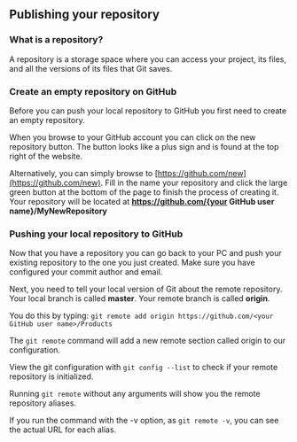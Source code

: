 ## Publishing your repository

### What is a repository?
A repository is a storage space where you can access your project, its files, and all the versions of its files that Git saves.

### Create an empty repository on GitHub
Before you can push your local repository to GitHub you first need to create an empty repository.

When you browse to your GitHub account you can click on the new repository button. The button looks like a plus sign and is found at the top right of the website.

Alternatively, you can simply browse to [https://github.com/new](https://github.com/new). Fill in the name your repository and click the large green button at the bottom of the page to finish the process of creating it. Your repository will be located at **https://github.com/{your GitHub user name}/MyNewRepository**

### Pushing your local repository to GitHub
Now that you have a repository you can go back to your PC and push your existing repository to the one you just created. Make sure you have configured your commit author and email.

Next, you need to tell your local version of Git about the remote repository. Your local branch is called **master**. Your remote branch is called **origin**.

You do this by typing:
`git remote add origin https://github.com/<your GitHub user name>/Products`

The `git remote` command will add a new remote section called origin to our configuration.

View the git configuration with `git config --list` to check if your remote repository is initialized.

Running `git remote` without any arguments will show you the remote repository aliases.

If you run the command with the -v option, as `git remote -v`, you can see the actual URL for each alias.